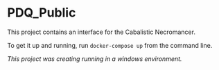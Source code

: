 # PDQ_Public

This project contains an interface for the Cabalistic Necromancer.

To get it up and running, run ```docker-compose up``` from the command line.

*This project was creating running in a windows environment.*